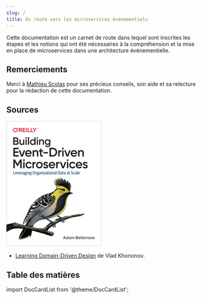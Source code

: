```yaml
---
slug: /
title: En route vers les microservices événementiels
---
```


Cette documentation est un carnet de route dans lequel sont inscrites les étapes et les notions qui ont été nécessaires à la compréhension et la mise en place de microservices dans une architecture événementielle.

## Remerciements

Merci à [Mathieu Scolas](https://github.com/worming004) pour ses précieux conseils, son aide et sa relecture pour la rédaction de cette documentation.

## Sources

[![Building Event-Driven Microservices](../../static/img/building-event-driven-microservices-book.jpg)](https://www.oreilly.com/library/view/building-event-driven-microservices/9781492057881/)

- [Learning Domain-Driven Design](https://www.oreilly.com/library/view/learning-domain-driven-design/9781098115501/) de Vlad Khononov.

## Table des matières

import DocCardList from '@theme/DocCardList';

<DocCardList />